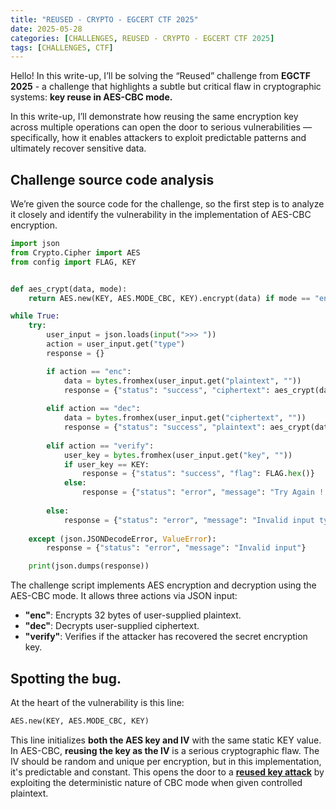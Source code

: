 ```yaml
---
title: "REUSED - CRYPTO - EGCERT CTF 2025"
date: 2025-05-28
categories: [CHALLENGES, REUSED - CRYPTO - EGCERT CTF 2025]
tags: [CHALLENGES, CTF] 
---
```


Hello! In this write-up, I’ll be solving the “Reused” challenge from **EGCTF 2025** - a challenge that highlights a subtle but critical flaw in cryptographic systems: **key reuse in AES-CBC mode.**

In this write-up, I’ll demonstrate how reusing the same encryption key across multiple operations can open the door to serious vulnerabilities — specifically, how it enables attackers to exploit predictable patterns and ultimately recover sensitive data.


## Challenge source code analysis
We’re given the source code for the challenge, so the first step is to analyze it closely and identify the vulnerability in the implementation of AES-CBC encryption.

```python
import json
from Crypto.Cipher import AES
from config import FLAG, KEY


def aes_crypt(data, mode):
    return AES.new(KEY, AES.MODE_CBC, KEY).encrypt(data) if mode == "enc" else AES.new(KEY, AES.MODE_CBC, KEY).decrypt(data)

while True:
    try:
        user_input = json.loads(input(">>> "))
        action = user_input.get("type")
        response = {}

        if action == "enc":
            data = bytes.fromhex(user_input.get("plaintext", ""))
            response = {"status": "success", "ciphertext": aes_crypt(data, "enc").hex()}
        
        elif action == "dec":
            data = bytes.fromhex(user_input.get("ciphertext", ""))
            response = {"status": "success", "plaintext": aes_crypt(data, "dec").hex()}
        
        elif action == "verify":
            user_key = bytes.fromhex(user_input.get("key", ""))
            if user_key == KEY:
                response = {"status": "success", "flag": FLAG.hex()}
            else:
                response = {"status": "error", "message": "Try Again !!"}
        
        else:
            response = {"status": "error", "message": "Invalid input type"}
        
    except (json.JSONDecodeError, ValueError):
        response = {"status": "error", "message": "Invalid input"}

    print(json.dumps(response))
```

The challenge script implements AES encryption and decryption using the AES-CBC mode. It allows three actions via JSON input:

- **"enc"**: Encrypts 32 bytes of user-supplied plaintext.
- **"dec"**: Decrypts user-supplied ciphertext.
- **"verify"**: Verifies if the attacker has recovered the secret encryption key.


## Spotting the bug.

At the heart of the vulnerability is this line:
```python 
AES.new(KEY, AES.MODE_CBC, KEY)
```

This line initializes **both the AES key and IV** with the same static KEY value. In AES-CBC, **reusing the key as the IV** is a serious cryptographic flaw. The IV should be random and unique per encryption, but in this implementation, it's predictable and constant. This opens the door to a **[reused key attack](https://en.wikipedia.org/wiki/Stream_cipher_attacks)** by exploiting the deterministic nature of CBC mode when given controlled plaintext.






